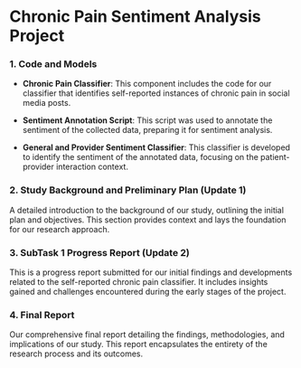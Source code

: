 # Chronic Pain Sentiment Analysis Project

### 1. Code and Models

- **Chronic Pain Classifier**: This component includes the code for our classifier that identifies self-reported instances of chronic pain in social media posts.
  
- **Sentiment Annotation Script**: This script was used to annotate the sentiment of the collected data, preparing it for sentiment analysis.
  
- **General and Provider Sentiment Classifier**: This classifier is developed to identify the sentiment of the annotated data, focusing on the patient-provider interaction context.

### 2. Study Background and Preliminary Plan (Update 1)

A detailed introduction to the background of our study, outlining the initial plan and objectives. This section provides context and lays the foundation for our research approach.

### 3. SubTask 1 Progress Report (Update 2)

This is a progress report submitted for our initial findings and developments related to the self-reported chronic pain classifier. It includes insights gained and challenges encountered during the early stages of the project.

### 4. Final Report 

Our comprehensive final report detailing the findings, methodologies, and implications of our study. This report encapsulates the entirety of the research process and its outcomes.

